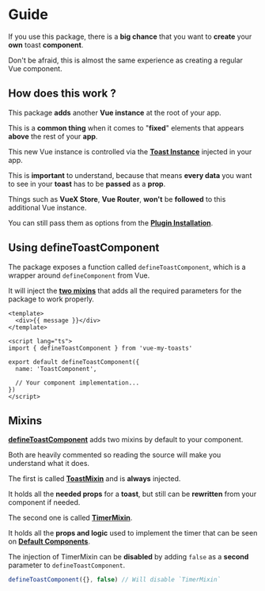 # Guide

If you use this package, there is a **big chance** that you want to **create** your **own** toast **component**.

Don't be afraid, this is almost the same experience as creating a regular Vue component.

## How does this work ?

This package **adds** another **Vue instance** at the root of your app.

This is a **common thing** when it comes to "**fixed**" elements that appears **above** the rest of your **app**.

This new Vue instance is controlled via the [**Toast Instance**](/usage/toast-instance) injected in your app.

This is **important** to understand, because that means **every data** you want to see in your **toast** has to be **passed** as a **prop**.

Things such as **VueX Store**, **Vue Router**, **won't** be **followed** to this additional Vue instance.

You can still pass them as options from the [**Plugin Installation**](/installation).

## Using defineToastComponent

The package exposes a function called `defineToastComponent`, which is a wrapper around `defineComponent` from Vue.

It will inject the [**two mixins**](#mixins) that adds all the required parameters for the package to work properly.

```vue
<template>
  <div>{{ message }}</div>
</template>

<script lang="ts">
import { defineToastComponent } from 'vue-my-toasts'

export default defineToastComponent({
  name: 'ToastComponent',

  // Your component implementation...
})
</script>
```

## Mixins

[**defineToastComponent**](#using-definetoastcomponent) adds two mixins by default to your component.

Both are heavily commented so reading the source will make you understand what it does.

The first is called [**ToastMixin**](https://github.com/vuegems/vue-my-toasts/blob/master/src/mixins/ToastMixin.ts) and is **always** injected.

It holds all the **needed props** for a **toast**, but still can be **rewritten** from your component if needed.

The second one is called [**TimerMixin**](https://github.com/vuegems/vue-my-toasts/blob/master/src/mixins/TimerMixin.ts).

It holds all the **props and logic** used to implement the timer that can be seen on [**Default Components**](/create/defaults).

The injection of TimerMixin can be **disabled** by adding `false` as a **second** parameter to `defineToastComponent`.

```typescript
defineToastComponent({}, false) // Will disable `TimerMixin`
```
